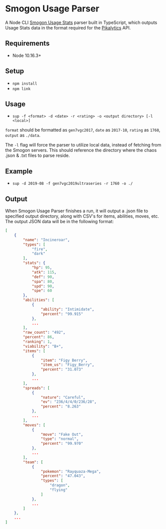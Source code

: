 # Smogon Usage Parser

A Node CLI [Smogon Usage Stats](https://www.smogon.com/stats) parser built in TypeScript, which outputs Usage Stats data in the format required for the [Pikalytics](https://www.pikalytics.com) API.

## Requirements

- Node 10.16.3+

## Setup

- `npm install`
- `npm link`

## Usage

- `sup -f <format> -d <date> -r <rating> -o <output directory> [-l <local>]`

`format` should be formatted as `gen7vgc2017`, `date` as `2017-10`, `rating` as `1760`, `output` as `./data`.

The `-l` flag will force the parser to utilize local data, instead of fetching from the Smogon servers. This should reference the directory where the chaos .json & .txt files to parse reside.

## Example

- `sup -d 2019-08 -f gen7vgc2019ultraseries -r 1760 -o ./`

## Output

When Smogon Usage Parser finishes a run, it will output a .json file to specified output directory, along with CSV's for items, abilities, moves, etc. The output JSON data will be in the following format:

```json
[
    {
        "name": "Incineroar",
        "types": [
            "fire",
            "dark"
        ],
        "stats": {
            "hp": 95,
            "atk": 115,
            "def": 90,
            "spa": 80,
            "spd": 90,
            "spe": 60
        },
        "abilities": [
            {
                "ability": "Intimidate",
                "percent": "99.915"
            },
            ...
        ],
        "raw_count": "492",
        "percent": 86,
        "ranking": 1,
        "viability": "B+",
        "items": [
            {
                "item": "Figy Berry",
                "item_us": "Figy_Berry",
                "percent": "31.073"
            },
            ...
        ],
        "spreads": [
            {
                "nature": "Careful",
                "ev": "236/4/4/0/236/28",
                "percent": "8.263"
            },
            ...
        ],
        "moves": [
            {
                "move": "Fake Out",
                "type": "normal",
                "percent": "99.970"
            },
            ...
        ],
        "team": [
            {
                "pokemon": "Rayquaza-Mega",
                "percent": "47.043",
                "types": [
                    "dragon",
                    "flying"
                ]
            },
            ...
        ]
    },
    ...
]
```
